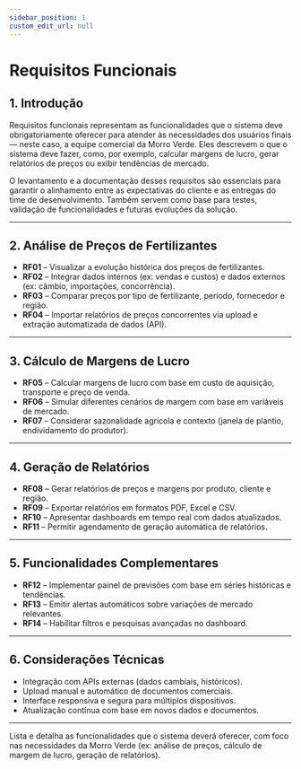 ```yaml
---
sidebar_position: 1
custom_edit_url: null
---
```


# Requisitos Funcionais	


## 1. Introdução

Requisitos funcionais representam as funcionalidades que o sistema deve obrigatoriamente oferecer para atender às necessidades dos usuários finais — neste caso, a equipe comercial da Morro Verde. Eles descrevem o que o sistema deve fazer, como, por exemplo, calcular margens de lucro, gerar relatórios de preços ou exibir tendências de mercado.

 O levantamento e a documentação desses requisitos são essenciais para garantir o alinhamento entre as expectativas do cliente e as entregas do time de desenvolvimento. Também servem como base para testes, validação de funcionalidades e futuras evoluções da solução.

---

## 2. Análise de Preços de Fertilizantes

- **RF01** – Visualizar a evolução histórica dos preços de fertilizantes.
- **RF02** – Integrar dados internos (ex: vendas e custos) e dados externos (ex: câmbio, importações, concorrência).
- **RF03** – Comparar preços por tipo de fertilizante, período, fornecedor e região.
- **RF04** – Importar relatórios de preços concorrentes via upload e extração automatizada de dados (API).

---

## 3. Cálculo de Margens de Lucro

- **RF05** – Calcular margens de lucro com base em custo de aquisição, transporte e preço de venda.
- **RF06** – Simular diferentes cenários de margem com base em variáveis de mercado.
- **RF07** – Considerar sazonalidade agrícola e contexto (janela de plantio, endividamento do produtor).

---

## 4. Geração de Relatórios

- **RF08** – Gerar relatórios de preços e margens por produto, cliente e região.
- **RF09** – Exportar relatórios em formatos PDF, Excel e CSV.
- **RF10** – Apresentar dashboards em tempo real com dados atualizados.
- **RF11** – Permitir agendamento de geração automática de relatórios.

---

## 5. Funcionalidades Complementares

- **RF12** – Implementar painel de previsões com base em séries históricas e tendências.
- **RF13** – Emitir alertas automáticos sobre variações de mercado relevantes.
- **RF14** – Habilitar filtros e pesquisas avançadas no dashboard.

---

## 6. Considerações Técnicas

- Integração com APIs externas (dados cambiais, históricos).
- Upload manual e automático de documentos comerciais.
- Interface responsiva e segura para múltiplos dispositivos.
- Atualização contínua com base em novos dados e documentos.

---
Lista e detalha as funcionalidades que o sistema deverá oferecer, com foco nas necessidades da Morro Verde (ex: análise de preços, cálculo de margem de lucro, geração de relatórios).


